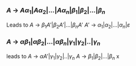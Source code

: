 ### $A$ -> $A\alpha_1 | A\alpha_2 |...|A\alpha_n|\beta_1|\beta_2|...|\beta_n$ 
Leads to
$A$ -> $\beta_1A'|\beta_2A'|...|\beta_nA'$
$A'$ -> $\alpha_1 | \alpha_2 |...|\alpha_n|\varepsilon$

### $A$ -> $\alpha\beta_1|\alpha\beta_2|...|\alpha\beta_n|\gamma_1|\gamma_2|..|\gamma_n$
leads to
$A$ -> $\alpha A'|\gamma_1|\gamma_2|..|\gamma_n$
$A$ -> $\beta_1|\beta_2|...|\beta_n$
x